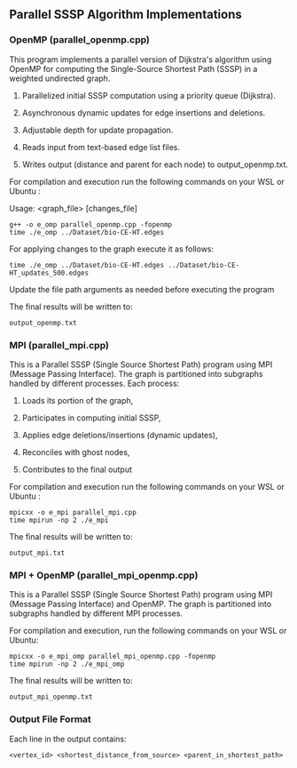## Parallel SSSP Algorithm Implementations

### OpenMP (parallel_openmp.cpp)

This program implements a parallel version of Dijkstra's algorithm using OpenMP for computing the Single-Source Shortest Path (SSSP) in a weighted undirected graph. 

1) Parallelized initial SSSP computation using a priority queue (Dijkstra).

2) Asynchronous dynamic updates for edge insertions and deletions.

3) Adjustable depth for update propagation.

4) Reads input from text-based edge list files.

5) Writes output (distance and parent for each node) to output_openmp.txt.

For compilation and execution run the following commands on your WSL or Ubuntu :

Usage: <graph_file> [changes_file]

    g++ -o e_omp parallel_openmp.cpp -fopenmp
    time ./e_omp ../Dataset/bio-CE-HT.edges 

For applying changes to the graph execute it as follows:

    time ./e_omp ../Dataset/bio-CE-HT.edges ../Dataset/bio-CE-HT_updates_500.edges

Update the file path arguments as needed before executing the program

The final results will be written to:   

    output_openmp.txt

### MPI (parallel_mpi.cpp)

This is a Parallel SSSP (Single Source Shortest Path) program using MPI (Message Passing Interface). The graph is partitioned into subgraphs handled by different processes. Each process:

1) Loads its portion of the graph,

2) Participates in computing initial SSSP,

3) Applies edge deletions/insertions (dynamic updates),

4) Reconciles with ghost nodes,

5) Contributes to the final output

For compilation and execution run the following commands on your WSL or Ubuntu :

    mpicxx -o e_mpi parallel_mpi.cpp
    time mpirun -np 2 ./e_mpi

The final results will be written to:   

    output_mpi.txt


### MPI + OpenMP (parallel_mpi_openmp.cpp)

This is a Parallel SSSP (Single Source Shortest Path) program using MPI (Message Passing Interface) and OpenMP. The graph is partitioned into subgraphs handled by different MPI processes. 

For compilation and execution, run the following commands on your WSL or Ubuntu:

    mpicxx -o e_mpi_omp parallel_mpi_openmp.cpp -fopenmp
    time mpirun -np 2 ./e_mpi_omp

The final results will be written to:   

    output_mpi_openmp.txt

### Output File Format

Each line in the output contains:

    <vertex_id> <shortest_distance_from_source> <parent_in_shortest_path>
